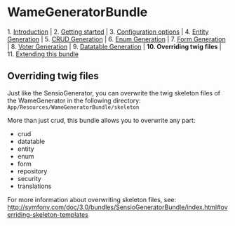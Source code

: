 WameGeneratorBundle
=====================

1\.  [Introduction](1_introduction.md#wamegeneratorbundle)
| 2.  [Getting started](2_getting_started.md#wamegeneratorbundle)
| 3.  [Configuration options](3_configuration.md#wamegeneratorbundle)
| 4.  [Entity Generation](4_entity_generation.md#wamegeneratorbundle)
| 5.  [CRUD Generation](5_crud_generation.md#wamegeneratorbundle)
| 6.  [Enum Generation](6_enum_generation.md#wamegeneratorbundle)
| 7.  [Form Generation](7_form_generation.md#wamegeneratorbundle)
| 8.  [Voter Generation](8_voter_generation.md#wamegeneratorbundle)
| 9.  [Datatable Generation](9_datatable_generation.md#wamegeneratorbundle)
| **10. Overriding twig files**
| 11. [Extending this bundle](11_extending_bundle.md#wamegeneratorbundle)


## Overriding twig files

Just like the SensioGenerator, you can overwrite the twig skeleton files of the WameGenerator
in the following directory:
`App/Resources/WameGeneratorBundle/skeleton`

More than just crud, this bundle allows you to overwrite any part:
- crud
- datatable
- entity
- enum
- form
- repository
- security
- translations

For more information about overwriting skeleton files, see: http://symfony.com/doc/3.0/bundles/SensioGeneratorBundle/index.html#overriding-skeleton-templates

